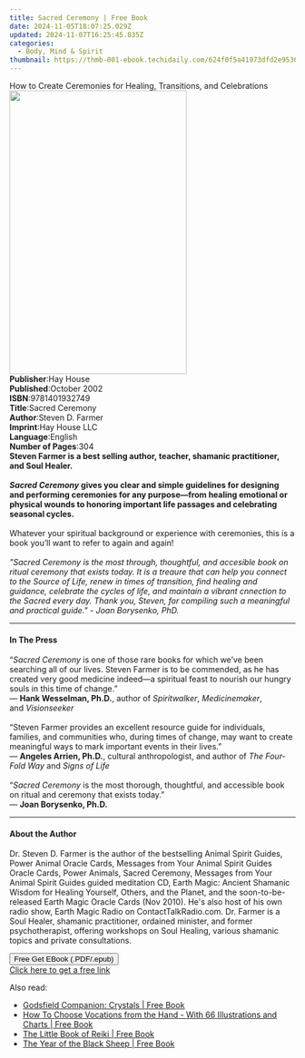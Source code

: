 ```yaml
---
title: Sacred Ceremony | Free Book
date: 2024-11-05T18:07:25.029Z
updated: 2024-11-07T16:25:45.835Z
categories:
  - Body, Mind & Spirit
thumbnail: https://thmb-001-ebook.techidaily.com/624f0f5a41973dfd2e9536743fabcfb173cbb3cd35eadb5fba794551c654ddcd.jpg
---
```

<main id="book-container">
  <div class="flex flex-col">
    <div class="book-brief flex-1 py-6 px-4 sm:p-6 md:py-10 md:px-8">
      <!-- brief-->
      <div class="book-brief-main">
        How to Create Ceremonies for Healing, Transitions, and Celebrations
      </div>
    </div>
    <div
      class="book-meta-info flex-1 grid gap-4 col-start-1 col-end-3 row-start-1 sm:mb-6 sm:grid-cols-4 lg:gap-6 lg:col-start-2 lg:row-end-6 lg:row-span-6 lg:mb-0"
    >
      <div
        class="book-meta-info-left place-content-center mt-4 p-4 text-sm leading-6 col-start-2 col-span-2 dark:text-slate-400"
      >
        <img
          class="w-full h-500 object-cover rounded-lg sm:h-255 sm:col-span-2 lg:col-span-full"
          src="https://img-001-ebook.techidaily.com/c936b3294b9a42f58bb6d1c1c59854af998d9a819b68ad67e4b2547e6c1116b5.jpg"
          alt=""
          width="312"
          height="500"
        />
      </div>
      <div
        class="book-meta-info-right mt-2 col-start-1 row-start-2 col-span-3 self-center"
      >
        <!-- meta data  -->
        <div class="flex flex-col px-4 md:px-8">
          <div class="flex-1">
            <strong>Publisher</strong>:<span class="px-2">Hay House</span>
          </div>
          <div class="flex-1">
            <strong>Published</strong>:<span class="px-2">October 2002</span>
          </div>
          <div class="flex-1">
            <strong>ISBN</strong>:<span class="px-2">9781401932749</span>
          </div>
          <div class="flex-1">
            <strong>Title</strong>:<span class="px-2">Sacred Ceremony</span>
          </div>
          <div class="flex-1">
            <strong>Author</strong>:<span class="px-2">Steven D. Farmer</span>
          </div>
          <div class="flex-1">
            <strong>Imprint</strong>:<span class="px-2">Hay House LLC</span>
          </div>
          <div class="flex-1">
            <strong>Language</strong>:<span class="px-2">English</span>
          </div>
          <div class="flex-1">
            <strong>Number of Pages</strong>:<span class="px-2">304</span>
          </div>
        </div>
      </div>
    </div>
    <div class="book-description flex-1 py-6 px-4 sm:p-6 md:py-10 md:px-8">
      <div class="book-description-main">
        <div accordion-content="" id="description">
          <b
            >Steven Farmer is a best selling author,&nbsp;teacher, shamanic
            practitioner, and Soul Healer.</b
          >
          <br /><br /><b
            ><i>Sacred Ceremony</i> gives you clear and simple guidelines for
            designing and performing ceremonies for any purpose—from healing
            emotional or physical wounds to honoring important life passages and
            celebrating seasonal cycles.</b
          >
          <br /><br />Whatever your spiritual background or experience with
          ceremonies, this is a book you’ll want to refer to again and again!
          &nbsp; &nbsp; &nbsp; &nbsp; &nbsp; &nbsp; &nbsp; &nbsp; &nbsp; &nbsp;
          &nbsp; &nbsp; &nbsp; &nbsp; &nbsp; &nbsp; &nbsp; &nbsp; <br /><br /><i
            >"Sacred Ceremony is the most through, thoughtful, and accesible
            book on ritual ceremony that exists today. It is a treaure that can
            help you connect to the Source of Life, renew in times of
            transition, find healing and guidance, celebrate the cycles of life,
            and maintain a vibrant cnnection to the Sacred every day. Thank you,
            Steven, for compiling such a meaningful and practical guide." - Joan
            Borysenko, PhD.</i
          >
        </div>
        <div class="accordion-fader"></div>
      </div>
    </div>
    <div class="book-excerpts flex-1 py-6 px-4 sm:p-6 md:py-10 md:px-8">
      <!-- excerpts-->
      <div class="book-excerpts-main">
        <hr />
        <h4 class="placeholder placeholder-heading">
          <span>In The Press</span>
        </h4>
        <p>
          “<i>Sacred Ceremony&nbsp;</i>is one of those rare books for which
          we’ve been searching all of our lives. Steven Farmer is to be
          commended, as he has created very good medicine indeed—a spiritual
          feast to nourish our hungry souls in this time of change.”<br />—&nbsp;<b
            >Hank Wesselman, Ph.D.</b
          >, author of&nbsp;<i>Spiritwalker</i>,&nbsp;<i>Medicinemaker</i>,
          and&nbsp;<i>Visionseeker</i><br /><br />“Steven Farmer provides an
          excellent resource guide for individuals, families, and communities
          who, during times of change, may want to create meaningful ways to
          mark important events in their lives.”<br />—&nbsp;<b
            >Angeles Arrien, Ph.D.</b
          >, cultural anthropologist, and author of&nbsp;<i
            >The Four-Fold Way&nbsp;</i
          >and&nbsp;<i>Signs of Life</i><br /><br />“<i>Sacred Ceremony&nbsp;</i
          >is the most thorough, thoughtful, and accessible book on ritual and
          ceremony that exists today.”<br />—&nbsp;<b>Joan Borysenko, Ph.D.</b>
        </p>
      </div>
    </div>
    <div class="book-about-author flex-1 py-6 px-4 sm:p-6 md:py-10 md:px-8">
      <!-- about author-->
      <div class="book-main-author-main">
        <hr />
        <h4 class="placeholder placeholder-heading">
          <span>About the Author</span>
        </h4>
        <p>
          Dr. Steven D. Farmer is the author of the bestselling Animal Spirit
          Guides, Power Animal Oracle Cards, Messages from Your Animal Spirit
          Guides Oracle Cards, Power Animals, Sacred Ceremony, Messages from
          Your Animal Spirit Guides guided meditation CD, Earth Magic: Ancient
          Shamanic Wisdom for Healing Yourself, Others, and the Planet, and the
          soon-to-be-released Earth Magic Oracle Cards (Nov 2010). He's also
          host of his own radio show, Earth Magic Radio on ContactTalkRadio.com.
          Dr. Farmer is a Soul Healer, shamanic practitioner, ordained minister,
          and former psychotherapist, offering workshops on Soul Healing,
          various shamanic topics and private consultations.
        </p>
      </div>
    </div>
    <div class="book-free-get flex-1 py-6 px-4 sm:p-6 md:py-10 md:px-8">
      <button
        id="btn-free-get"
        class="bg-blue-500 hover:bg-blue-700 text-white font-bold py-2 px-4 rounded"
      >
        Free Get EBook (.PDF/.epub)
      </button>
      <div id="countdown-display" class="px-2 text-lg mt-2"></div>
      <a
        id="free-link"
        class="hidden bg-blue-500 hover:bg-blue-700 text-white font-bold py-2 px-4 rounded"
        href="https://www.ebooks.com/en-us/book/96317250/sacred-ceremony/steven-d-farmer/"
        target="_blank"
        >Click here to get a free link</a
      >
    </div>
    <script>
      let countdownTime = 0;
      let countdownInterval = null;
      document
        .getElementById('btn-free-get')
        .addEventListener('click', startCountdown);
      function startCountdown() {
        countdownTime = new Date().getTime() + 60000 * 3;
        countdownInterval = setInterval(updateCountdown, 1000);
        document.getElementById('btn-free-get').disabled = true;
        document
          .getElementById('btn-free-get')
          .classList.add('bg-gray-500', 'cursor-not-allowed');
      }
      function updateCountdown() {
        let currentTime = new Date().getTime();
        let timeLeft = countdownTime - currentTime;
        let secondsLeft = Math.floor(timeLeft / 1000);
        document.getElementById('countdown-display').innerHTML =
          `Remaining time: ${secondsLeft} seconds.`;
        if (secondsLeft <= 0) {
          clearInterval(countdownInterval);
          document.getElementById('btn-free-get').classList.add('hidden');
          document.getElementById('free-link').classList.remove('hidden');
          document.getElementById('countdown-display').innerHTML = '';
        }
      }
    </script>
  </div>
</main>

<ins class="adsbygoogle"
      style="display:block"
      data-ad-client="ca-pub-7571918770474297"
      data-ad-slot="8358498916"
      data-ad-format="auto"
      data-full-width-responsive="true"></ins>
    

<span class="atpl-alsoreadstyle">Also read:</span>
<div><ul>
<li><a href="https://novels-ebooks.techidaily.com/210105589-9781841815060-godsfield-companion-crystals/"><u>Godsfield Companion: Crystals | Free Book</u></a></li>
<li><a href="https://novels-ebooks.techidaily.com/210105852-9781528767026-how-to-choose-vocations-from-the-hand-with-66-illustrations-and-charts/"><u>How To Choose Vocations from the Hand - With 66 Illustrations and Charts | Free Book</u></a></li>
<li><a href="https://novels-ebooks.techidaily.com/210105682-9781856754545-the-little-book-of-reiki/"><u>The Little Book of Reiki | Free Book</u></a></li>
<li><a href="https://novels-ebooks.techidaily.com/210105696-9781633484436-the-year-of-the-black-sheep/"><u>The Year of the Black Sheep | Free Book</u></a></li>
</ul></div>


